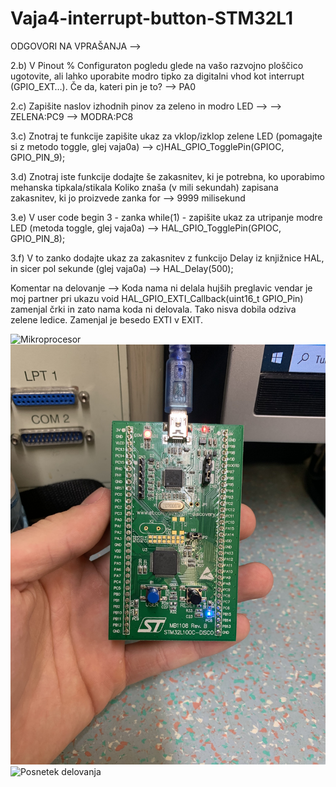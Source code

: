 # Vaja4-interrupt-button-STM32L1

ODGOVORI NA VPRAŠANJA -->

2.b) V Pinout % Configuraton pogledu glede na vašo razvojno ploščico ugotovite, ali lahko uporabite modro tipko za digitalni vhod kot interrupt (GPIO_EXT…). Če da, kateri pin je to?
--> PA0

2.c) Zapišite naslov izhodnih pinov za zeleno in modro LED --> 
--> ZELENA:PC9
--> MODRA:PC8

3.c) Znotraj te funkcije zapišite ukaz za vklop/izklop zelene LED (pomagajte si z metodo toggle, glej vaja0a)  --> c)HAL_GPIO_TogglePin(GPIOC, GPIO_PIN_9);

3.d) Znotraj iste funkcije dodajte še zakasnitev, ki je potrebna, ko uporabimo mehanska tipkala/stikala
Koliko znaša (v mili sekundah) zapisana zakasnitev, ki jo proizvede zanka for --> 9999 milisekund

3.e) V user code begin 3 - zanka while(1) - zapišite ukaz za utripanje modre LED (metoda toggle, glej vaja0a) --> HAL_GPIO_TogglePin(GPIOC, GPIO_PIN_8);

3.f) V to zanko dodajte ukaz za zakasnitev z funkcijo Delay iz knjižnice HAL, in sicer pol sekunde (glej vaja0a) --> HAL_Delay(500);

Komentar na delovanje --> Koda nama ni delala hujših preglavic vendar je moj partner pri ukazu void HAL_GPIO_EXTI_Callback(uint16_t GPIO_Pin) zamenjal črki in zato nama koda ni delovala. Tako nisva dobila odziva zelene ledice. Zamenjal je besedo EXTI v EXIT. 

![Mikroprocesor]()
![Slika vezja](https://raw.githubusercontent.com/bozoslapy/Vaja4-interrupt-button-STM32L1/d9fa6cbd6677b1e56a2c8a92892f928637ae3a6d/IMG_0408.jpg)
![Posnetek delovanja]()
